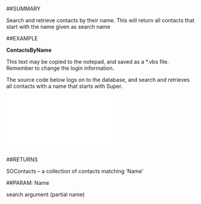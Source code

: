 

##SUMMARY

Search and retrieve contacts by their name. This will return all contacts that start with the name given as search name


##EXAMPLE

**ContactsByName**


This text may be copied to the notepad, and saved as a *.vbs file. Remember to change the login information.
 
The source code below logs on to the database, and search and retrieves all contacts with a name that starts with Super.


![](../../Examples/vbs/SOFind.ContactsByName.vbs.txt)




##RETURNS

SOContacts – a collection of contacts matching ‘Name’





##PARAM: Name

search argument (partial name)



